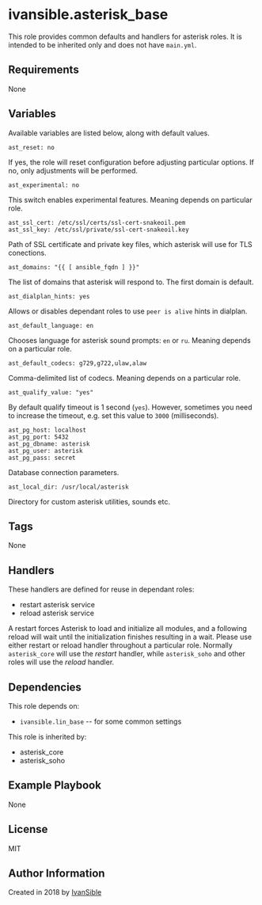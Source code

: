 # ivansible.asterisk_base

This role provides common defaults and handlers for asterisk roles.
It is intended to be inherited only and does not have `main.yml`.


## Requirements

None


## Variables

Available variables are listed below, along with default values.

    ast_reset: no
If yes, the role will reset configuration before adjusting particular options.
If no, only adjustments will be performed.

    ast_experimental: no
This switch enables experimental features. Meaning depends on particular role.

    ast_ssl_cert: /etc/ssl/certs/ssl-cert-snakeoil.pem
    ast_ssl_key: /etc/ssl/private/ssl-cert-snakeoil.key
Path of SSL certificate and private key files,
which asterisk will use for TLS conections.

    ast_domains: "{{ [ ansible_fqdn ] }}"
The list of domains that asterisk will respond to. The first domain is default.

    ast_dialplan_hints: yes
Allows or disables dependant roles to use `peer is alive` hints in dialplan.

    ast_default_language: en
Chooses language for asterisk sound prompts: `en` or `ru`.
Meaning depends on a particular role.

    ast_default_codecs: g729,g722,ulaw,alaw
Comma-delimited list of codecs. Meaning depends on a particular role.

    ast_qualify_value: "yes"

By default qualify timeout is 1 second (`yes`). However, sometimes you need
to increase the timeout, e.g. set this value to `3000` (milliseconds).

    ast_pg_host: localhost
    ast_pg_port: 5432
    ast_pg_dbname: asterisk
    ast_pg_user: asterisk
    ast_pg_pass: secret
Database connection parameters.

    ast_local_dir: /usr/local/asterisk
Directory for custom asterisk utilities, sounds etc.


## Tags

None


## Handlers

These handlers are defined for reuse in dependant roles:
- restart asterisk service
- reload asterisk service

A restart forces Asterisk to load and initialize all modules, and a following
reload will wait until the initialization finishes resulting in a wait.
Please use either restart or reload handler throughout a particular role.
Normally `asterisk_core` will use the _restart_ handler, while `asterisk_soho`
and other roles will use the _reload_ handler.


## Dependencies

This role depends on:
  - `ivansible.lin_base` -- for some common settings

This role is inherited by:
  - asterisk_core
  - asterisk_soho


## Example Playbook

None


## License

MIT

## Author Information

Created in 2018 by [IvanSible](https://github.com/ivansible)
